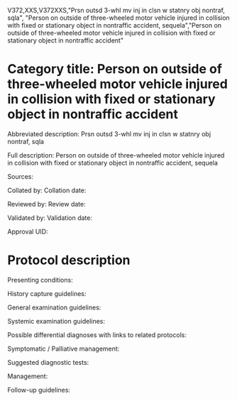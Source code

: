 V372,XXS,V372XXS,"Prsn outsd 3-whl mv inj in clsn w statnry obj nontraf, sqla", "Person on outside of three-wheeled motor vehicle injured in collision with fixed or stationary object in nontraffic accident, sequela","Person on outside of three-wheeled motor vehicle injured in collision with fixed or stationary object in nontraffic accident"
# Category title: Person on outside of three-wheeled motor vehicle injured in collision with fixed or stationary object in nontraffic accident

Abbreviated description: Prsn outsd 3-whl mv inj in clsn w statnry obj nontraf, sqla

Full description: Person on outside of three-wheeled motor vehicle injured in collision with fixed or stationary object in nontraffic accident, sequela

Sources:

Collated by:
Collation date:

Reviewed by:
Review date:

Validated by:
Validation date:

Approval UID:

# Protocol description

Presenting conditions:

History capture guidelines:

General examination guidelines:

Systemic examination guidelines:

Possible differential diagnoses with links to related protocols:

Symptomatic / Palliative management:

Suggested diagnostic tests:

Management:

Follow-up guidelines:
